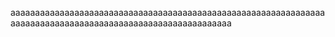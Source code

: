 aaaaaaaaaaaaaaaaaaaaaaaaaaaaaaaaaaaaaaaaaaaaaaaaaaaaaaaaaaaaaaaaaaaaaaaaaaaaaaaaaaaaaaaaaaaaaaaaaaaaaaaaaaaaa
